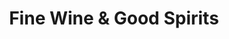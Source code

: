 ---
title: "Fine Wine & Good Spirits"
url: /ridley-park/fine-wine-und-good-spirits/
shop: Spirituosen
---